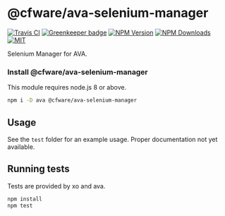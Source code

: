 # @cfware/ava-selenium-manager

[![Travis CI][travis-image]][travis-url]
[![Greenkeeper badge][gk-image]](https://greenkeeper.io/)
[![NPM Version][npm-image]][npm-url]
[![NPM Downloads][downloads-image]][downloads-url]
[![MIT][license-image]](LICENSE)

Selenium Manager for AVA.

### Install @cfware/ava-selenium-manager

This module requires node.js 8 or above.

```sh
npm i -D ava @cfware/ava-selenium-manager
```

## Usage

See the `test` folder for an example usage.  Proper documentation not yet available.

## Running tests

Tests are provided by xo and ava.

```sh
npm install
npm test
```

[npm-image]: https://img.shields.io/npm/v/@cfware/ava-selenium-manager.svg
[npm-url]: https://npmjs.org/package/@cfware/ava-selenium-manager
[travis-image]: https://travis-ci.org/cfware/ava-selenium-manager.svg?branch=master
[travis-url]: https://travis-ci.org/cfware/ava-selenium-manager
[gk-image]: https://badges.greenkeeper.io/cfware/ava-selenium-manager.svg
[downloads-image]: https://img.shields.io/npm/dm/@cfware/ava-selenium-manager.svg
[downloads-url]: https://npmjs.org/package/@cfware/ava-selenium-manager
[license-image]: https://img.shields.io/npm/l/@cfware/ava-selenium-manager.svg

